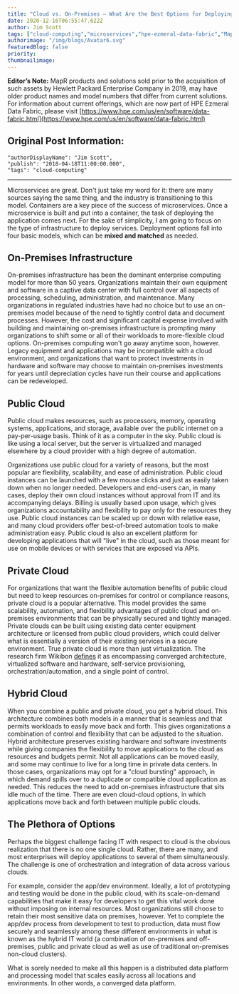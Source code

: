 ```yaml
---
title: "Cloud vs. On-Premises – What Are the Best Options for Deploying Microservices with Containers?"
date: 2020-12-16T06:55:47.622Z
author: Jim Scott 
tags: ["cloud-computing","microservices","hpe-ezmeral-data-fabric","MapR"]
authorimage: "/img/blogs/Avatar6.svg"
featuredBlog: false
priority:
thumbnailimage:
---
```

**Editor’s Note:** MapR products and solutions sold prior to the acquisition of such assets by Hewlett Packard Enterprise Company in 2019, may have older product names and model numbers that differ from current solutions. For information about current offerings, which are now part of HPE Ezmeral Data Fabric, please visit [https://www.hpe.com/us/en/software/data-fabric.html](https://www.hpe.com/us/en/software/data-fabric.html)

## Original Post Information:

```
"authorDisplayName": "Jim Scott",
"publish": "2018-04-18T11:00:00.000",
"tags": "cloud-computing"
```
---

Microservices are great. Don't just take my word for it: there are many sources saying the same thing, and the industry is transitioning to this model. Containers are a key piece of the success of microservices. Once a microservice is built and put into a container, the task of deploying the application comes next. For the sake of simplicity, I am going to focus on the type of infrastructure to deploy services. Deployment options fall into four basic models, which can be **mixed and matched** as needed.

## On-Premises Infrastructure

On-premises infrastructure has been the dominant enterprise computing model for more than 50 years. Organizations maintain their own equipment and software in a captive data center with full control over all aspects of processing, scheduling, administration, and maintenance. Many organizations in regulated industries have had no choice but to use an on-premises model because of the need to tightly control data and document processes. However, the cost and significant capital expense involved with building and maintaining on-premises infrastructure is prompting many organizations to shift some or all of their workloads to more-flexible cloud options. On-premises computing won't go away anytime soon, however. Legacy equipment and applications may be incompatible with a cloud environment, and organizations that want to protect investments in hardware and software may choose to maintain on-premises investments for years until depreciation cycles have run their course and applications can be redeveloped.

## Public Cloud

Public cloud makes resources, such as processors, memory, operating systems, applications, and storage, available over the public internet on a pay-per-usage basis. Think of it as a computer in the sky. Public cloud is like using a local server, but the server is virtualized and managed elsewhere by a cloud provider with a high degree of automation.

Organizations use public cloud for a variety of reasons, but the most popular are flexibility, scalability, and ease of administration. Public cloud instances can be launched with a few mouse clicks and just as easily taken down when no longer needed. Developers and end-users can, in many cases, deploy their own cloud instances without approval from IT and its accompanying delays. Billing is usually based upon usage, which gives organizations accountability and flexibility to pay only for the resources they use. Public cloud instances can be scaled up or down with relative ease, and many cloud providers offer best-of-breed automation tools to make administration easy. Public cloud is also an excellent platform for developing applications that will "live" in the cloud, such as those meant for use on mobile devices or with services that are exposed via APIs.

## Private Cloud

For organizations that want the flexible automation benefits of public cloud but need to keep resources on-premises for control or compliance reasons, private cloud is a popular alternative. This model provides the same scalability, automation, and flexibility advantages of public cloud and on-premises environments that can be physically secured and tightly managed. Private clouds can be built using existing data center equipment architecture or licensed from public cloud providers, which could deliver what is essentially a version of their existing services in a secure environment. True private cloud is more than just virtualization. The research firm Wikibon [defines](https://wikibon.com/true-private-cloud-will-begin-shipping-to-the-market-in-2016/) it as encompassing converged architecture, virtualized software and hardware, self-service provisioning, orchestration/automation, and a single point of control.

## Hybrid Cloud

When you combine a public and private cloud, you get a hybrid cloud. This architecture combines both models in a manner that is seamless and that permits workloads to easily move back and forth. This gives organizations a combination of control and flexibility that can be adjusted to the situation. Hybrid architecture preserves existing hardware and software investments while giving companies the flexibility to move applications to the cloud as resources and budgets permit. Not all applications can be moved easily, and some may continue to live for a long time in private data centers. In those cases, organizations may opt for a "cloud bursting" approach, in which demand spills over to a duplicate or compatible cloud application as needed. This reduces the need to add on-premises infrastructure that sits idle much of the time. There are even cloud-cloud options, in which applications move back and forth between multiple public clouds.

## The Plethora of Options

Perhaps the biggest challenge facing IT with respect to cloud is the obvious realization that there is no one single cloud. Rather, there are many, and most enterprises will deploy applications to several of them simultaneously. The challenge is one of orchestration and integration of data across various clouds.

For example, consider the app/dev environment. Ideally, a lot of prototyping and testing would be done in the public cloud, with its scale-on-demand capabilities that make it easy for developers to get this vital work done without imposing on internal resources. Most organizations still choose to retain their most sensitive data on premises, however. Yet to complete the app/dev process from development to test to production, data must flow securely and seamlessly among these different environments in what is known as the hybrid IT world (a combination of on-premises and off-premises, public and private cloud as well as use of traditional on-premises non-cloud clusters).

What is sorely needed to make all this happen is a distributed data platform and processing model that scales easily across all locations and environments. In other words, a converged data platform.